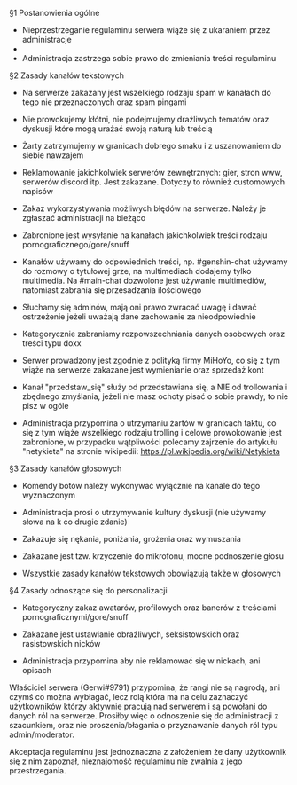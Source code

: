 §1 Postanowienia ogólne

- Nieprzestrzeganie regulaminu serwera wiąże się z ukaraniem przez administracje
- 
- Administracja zastrzega sobie prawo do zmieniania treści regulaminu
 
§2 Zasady kanałów tekstowych
 
- Na serwerze zakazany jest wszelkiego rodzaju spam w kanałach do tego nie przeznaczonych oraz spam pingami

- Nie prowokujemy kłótni, nie podejmujemy drażliwych tematów oraz dyskusji które mogą urażać swoją naturą lub treścią

- Żarty zatrzymujemy w granicach dobrego smaku i z uszanowaniem do siebie nawzajem

- Reklamowanie jakichkolwiek serwerów zewnętrznych: gier, stron www, serwerów discord itp. Jest zakazane. Dotyczy to również customowych napisów

- Zakaz wykorzystywania możliwych błędów na serwerze. Należy je zgłaszać administracji na bieżąco

- Zabronione jest wysyłanie na kanałach jakichkolwiek treści rodzaju pornograficznego/gore/snuff

- Kanałów używamy do odpowiednich treści, np. #genshin-chat używamy do rozmowy o tytułowej grze, na multimediach dodajemy tylko multimedia. Na #main-chat dozwolone jest używanie multimediów, natomiast zabrania się przesadzania ilościowego

- Słuchamy się adminów, mają oni prawo zwracać uwagę i dawać ostrzeżenie jeżeli uważają dane zachowanie za nieodpowiednie
 
- Kategorycznie zabraniamy rozpowszechniania danych osobowych oraz treści typu doxx

- Serwer prowadzony jest zgodnie z polityką firmy MiHoYo, co się z tym wiąże na serwerze zakazane jest wymienianie oraz sprzedaż kont

- Kanał "przedstaw_się" służy od przedstawiana się, a NIE od trollowania i zbędnego zmyślania, jeżeli nie masz ochoty pisać o sobie prawdy, to nie pisz w ogóle

- Administracja przypomina o utrzymaniu żartów w granicach taktu, co się z tym wiąże wszelkiego rodzaju trolling i celowe prowokowanie jest zabronione, w przypadku wątpliwości polecamy zajrzenie do artykułu "netykieta" na stronie wikipedii: https://pl.wikipedia.org/wiki/Netykieta
 
§3 Zasady kanałów głosowych

- Komendy botów należy wykonywać wyłącznie na kanale do tego wyznaczonym

- Administracja prosi o utrzymywanie kultury dyskusji (nie używamy słowa na k co drugie zdanie)

- Zakazuje się nękania, poniżania, grożenia oraz wymuszania

- Zakazane jest tzw. krzyczenie do mikrofonu, mocne podnoszenie głosu

- Wszystkie zasady kanałów tekstowych obowiązują także w głosowych


§4 Zasady odnoszące się do personalizacji 

- Kategoryczny zakaz awatarów, profilowych oraz banerów z treściami pornograficznymi/gore/snuff

- Zakazane jest ustawianie obraźliwych, seksistowskich oraz rasistowskich nicków

- Administracja przypomina aby nie reklamować się w nickach, ani opisach

 
Właściciel serwera (Gerwi#9791) przypomina, że rangi nie są nagrodą, ani czymś co można wybłagać, lecz rolą która ma na celu zaznaczyć użytkowników którzy aktywnie pracują nad serwerem i są powołani do danych ról na serwerze. Prosiłby więc o odnoszenie się do administracji z szacunkiem, oraz nie proszenia/błagania o przyznawanie danych ról typu admin/moderator.
 
Akceptacja regulaminu jest jednoznaczna z założeniem że dany użytkownik się z nim zapoznał, nieznajomość regulaminu nie zwalnia z jego przestrzegania.
